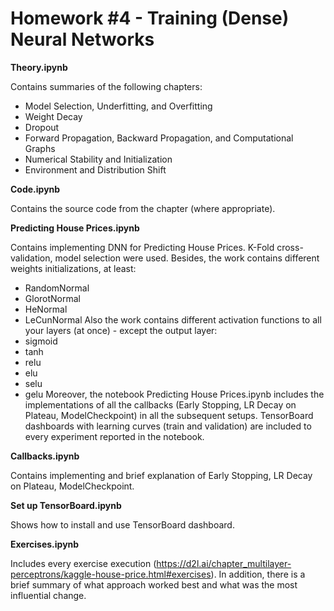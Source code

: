 # Homework #4 - Training (Dense) Neural Networks

**Theory.ipynb** 

Contains summaries of the following chapters:
 - Model Selection, Underfitting, and Overfitting
 - Weight Decay
 - Dropout
 - Forward Propagation, Backward Propagation, and Computational Graphs
 - Numerical Stability and Initialization
 - Environment and Distribution Shift

**Code.ipynb**

Contains the source code from the chapter (where appropriate).

**Predicting House Prices.ipynb**

Contains implementing DNN for Predicting House Prices. K-Fold cross-validation, model selection were used. Besides, the work contains different weights initializations, at least:
- RandomNormal 
- GlorotNormal
- HeNormal
- LeCunNormal
Also the work contains different activation functions to all your layers (at once) - except the output layer: 
- sigmoid
- tanh
- relu
- elu
- selu
- gelu
Moreover, the notebook Predicting House Prices.ipynb includes the implementations of all the callbacks (Early Stopping, LR Decay on Plateau, ModelCheckpoint) in all the subsequent setups.
TensorBoard dashboards with learning curves (train and validation) are included to every experiment reported in the notebook.

**Callbacks.ipynb**

Contains implementing and brief explanation of Early Stopping, LR Decay on Plateau, ModelCheckpoint.

**Set up TensorBoard.ipynb**

Shows how to install and use TensorBoard dashboard.

**Exercises.ipynb**

Includes every exercise execution (https://d2l.ai/chapter_multilayer-perceptrons/kaggle-house-price.html#exercises). In addition, there is a brief summary of what approach worked best and what was the most influential change.

